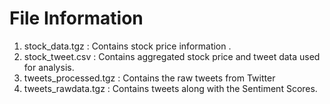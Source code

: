 File Information
===================

 1. stock_data.tgz : Contains stock price information .
 2. stock_tweet.csv : Contains aggregated stock price and tweet data used for analysis. 
 3. tweets_processed.tgz : Contains the raw tweets from Twitter
 4. tweets_rawdata.tgz : Contains tweets along with the Sentiment Scores.
